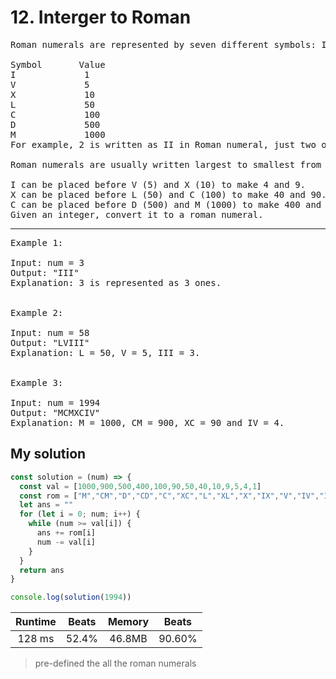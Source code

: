 # 12. Interger to Roman 

<pre>Roman numerals are represented by seven different symbols: I, V, X, L, C, D and M.

Symbol       Value
I             1
V             5
X             10
L             50
C             100
D             500
M             1000
For example, 2 is written as II in Roman numeral, just two one's added together. 12 is written as XII, which is simply X + II. The number 27 is written as XXVII, which is XX + V + II.

Roman numerals are usually written largest to smallest from left to right. However, the numeral for four is not IIII. Instead, the number four is written as IV. Because the one is before the five we subtract it making four. The same principle applies to the number nine, which is written as IX. There are six instances where subtraction is used:

I can be placed before V (5) and X (10) to make 4 and 9. 
X can be placed before L (50) and C (100) to make 40 and 90. 
C can be placed before D (500) and M (1000) to make 400 and 900.
Given an integer, convert it to a roman numeral.</pre>

<hr>

<pre>Example 1:

Input: num = 3
Output: "III"
Explanation: 3 is represented as 3 ones.


Example 2:

Input: num = 58
Output: "LVIII"
Explanation: L = 50, V = 5, III = 3.


Example 3:

Input: num = 1994
Output: "MCMXCIV"
Explanation: M = 1000, CM = 900, XC = 90 and IV = 4.</pre>

## My solution 

```js
const solution = (num) => {
  const val = [1000,900,500,400,100,90,50,40,10,9,5,4,1]
  const rom = ["M","CM","D","CD","C","XC","L","XL","X","IX","V","IV","I"]
  let ans = ""
  for (let i = 0; num; i++) {
    while (num >= val[i]) {
      ans += rom[i] 
      num -= val[i]
    }
  }
  return ans
} 

console.log(solution(1994))
```
|Runtime|Beats|Memory|Beats|
|:-:|:-:|:-:|:-:|
|128 ms|52.4%|46.8MB|90.60%|

> pre-defined the all the roman numerals 